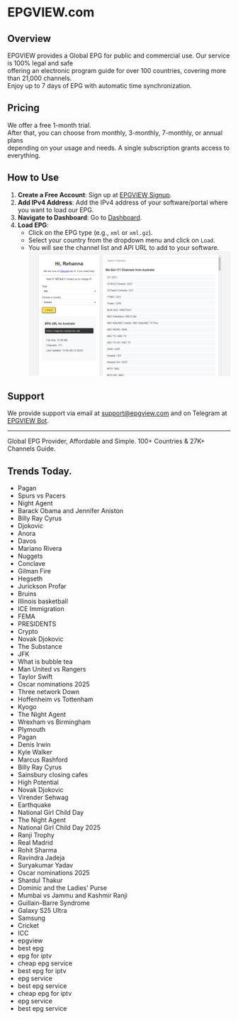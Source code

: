 # EPGVIEW.com



## Overview
EPGVIEW provides a Global EPG for public and commercial use. Our service is 100% legal and safe\
offering an electronic program guide for over 100 countries, covering more than 21,000 channels.\
Enjoy up to 7 days of EPG with automatic time synchronization.

## Pricing
We offer a free 1-month trial. \
After that, you can choose from monthly, 3-monthly, 7-monthly, or annual plans \
depending on your usage and needs. A single subscription grants access to everything.

## How to Use
1. **Create a Free Account**: Sign up at [EPGVIEW Signup](https://epgview.com/signup.php).
2. **Add IPv4 Address**: Add the IPv4 address of your software/portal where you want to load our EPG.
3. **Navigate to Dashboard**: Go to [Dashboard](https://epgview.com/dashboard.php).
4. **Load EPG**:
   - Click on the EPG type (e.g., `xml` or `xml.gz`).
   - Select your country from the dropdown menu and click on `Load`.
   - You will see the channel list and API URL to add to your software.
![EPGVIEW](img/dashboard.png)
## Support
We provide support via email at [support@epgview.com](mailto:support@epgview.com) and on Telegram at [EPGVIEW Bot](https://t.me/epgview_bot).

---

Global EPG Provider, Affordable and Simple. 100+ Countries & 27K+ Channels Guide.

## Trends Today.

- Pagan
- Spurs vs Pacers
- Night Agent
- Barack Obama and Jennifer Aniston
- Billy Ray Cyrus
- Djokovic
- Anora
- Davos
- Mariano Rivera
- Nuggets
- Conclave
- Gilman Fire
- Hegseth
- Jurickson Profar
- Bruins
- Illinois basketball
- ICE Immigration
- FEMA
- PRESIDENTS
- Crypto
- Novak Djokovic
- The Substance
- JFK
- What is bubble tea
- Man United vs Rangers
- Taylor Swift
- Oscar nominations 2025
- Three network Down
- Hoffenheim vs Tottenham
- Kyogo
- The Night Agent
- Wrexham vs Birmingham
- Plymouth
- Pagan
- Denis Irwin
- Kyle Walker
- Marcus Rashford
- Billy Ray Cyrus
- Sainsbury closing cafes
- High Potential
- Novak Djokovic
- Virender Sehwag
- Earthquake
- National Girl Child Day
- The Night Agent
- National Girl Child Day 2025
- Ranji Trophy
- Real Madrid
- Rohit Sharma
- Ravindra Jadeja
- Suryakumar Yadav
- Oscar nominations 2025
- Shardul Thakur
- Dominic and the Ladies' Purse
- Mumbai vs Jammu and Kashmir Ranji
- Guillain-Barre Syndrome
- Galaxy S25 Ultra
- Samsung
- Cricket
- ICC
- epgview
- best epg
- epg for iptv
- cheap epg service
- best epg for iptv
- epg service
- best epg service
- cheap epg for iptv
- epg service
- best epg service
